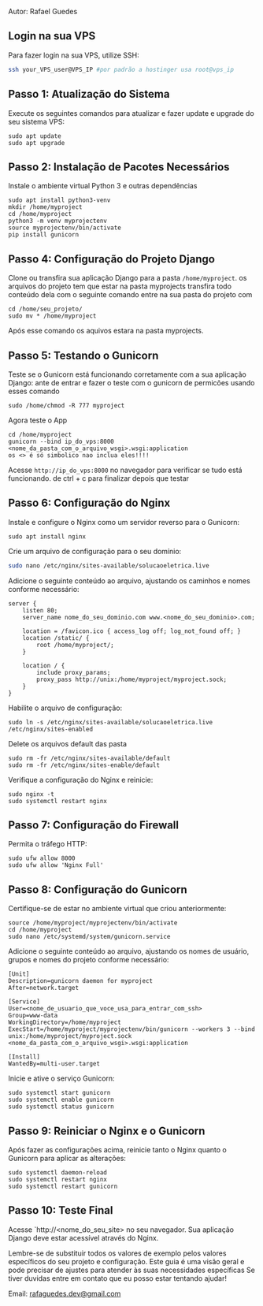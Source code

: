 Autor: Rafael Guedes
## Login na sua VPS

Para fazer login na sua VPS, utilize SSH:

```bash
ssh your_VPS_user@VPS_IP #por padrão a hostinger usa root@vps_ip
```
## Passo 1: Atualização do Sistema

Execute os seguintes comandos para atualizar e fazer update e upgrade do seu sistema VPS:
```
sudo apt update
sudo apt upgrade
```
## Passo 2: Instalação de Pacotes Necessários

Instale o ambiente virtual Python 3 e outras dependências
```
sudo apt install python3-venv
mkdir /home/myproject
cd /home/myproject
python3 -m venv myprojectenv
source myprojectenv/bin/activate
pip install gunicorn
```
## Passo 4: Configuração do Projeto Django

Clone ou transfira sua aplicação Django para a pasta `/home/myproject`.
os arquivos do projeto tem que estar na pasta myprojects transfira todo conteúdo
dela com o seguinte comando entre na sua pasta do projeto com 
```
cd /home/seu_projeto/
sudo mv * /home/myproject 
```

Após esse comando os aquivos estara na pasta myprojects.
## Passo 5: Testando o Gunicorn

Teste se o Gunicorn está funcionando corretamente com a sua aplicação Django:
ante de entrar e fazer o teste com o gunicorn de permicões usando esses comando 

```
sudo /home/chmod -R 777 myproject
```
Agora teste o App
```
cd /home/myproject
gunicorn --bind ip_do_vps:8000 <nome_da_pasta_com_o_arquivo_wsgi>.wsgi:application
os <> é só simbolico nao inclua eles!!!!
```

Acesse `http://ip_do_vps:8000` no navegador para verificar se tudo está funcionando.
de ctrl + c para finalizar depois que testar

## Passo 6: Configuração do Nginx

Instale e configure o Nginx como um servidor reverso para o Gunicorn:
```
sudo apt install nginx
```

Crie um arquivo de configuração para o seu domínio:
```bash
sudo nano /etc/nginx/sites-available/solucaoeletrica.live
```

Adicione o seguinte conteúdo ao arquivo, ajustando os caminhos e nomes conforme necessário:

```
server {
    listen 80;
    server_name nome_do_seu_dominio.com www.<nome_do_seu_dominio>.com;

    location = /favicon.ico { access_log off; log_not_found off; }
    location /static/ {
        root /home/myproject/;
    }

    location / {
        include proxy_params;
        proxy_pass http://unix:/home/myproject/myproject.sock;
    }
}
```

Habilite o arquivo de configuração:
```
sudo ln -s /etc/nginx/sites-available/solucaoeletrica.live /etc/nginx/sites-enabled
```

Delete os arquivos default das pasta 
```
sudo rm -fr /etc/nginx/sites-available/default
sudo rm -fr /etc/nginx/sites-enable/default
```

Verifique a configuração do Nginx e reinicie:
```
sudo nginx -t
sudo systemctl restart nginx
```
## Passo 7: Configuração do Firewall

Permita o tráfego HTTP:
```
sudo ufw allow 8000
sudo ufw allow 'Nginx Full'
```
## Passo 8: Configuração do Gunicorn

Certifique-se de estar no ambiente virtual que criou anteriormente:

```
source /home/myproject/myprojectenv/bin/activate
cd /home/myproject
sudo nano /etc/systemd/system/gunicorn.service
```

Adicione o seguinte conteúdo ao arquivo, ajustando os nomes de usuário, grupos e nomes do projeto conforme necessário:

```
[Unit]
Description=gunicorn daemon for myproject
After=network.target

[Service]
User=<nome_de_usuario_que_voce_usa_para_entrar_com_ssh>
Group=www-data
WorkingDirectory=/home/myproject
ExecStart=/home/myproject/myprojectenv/bin/gunicorn --workers 3 --bind unix:/home/myproject/myproject.sock <nome_da_pasta_com_o_arquivo_wsgi>.wsgi:application

[Install]
WantedBy=multi-user.target

```

Inicie e ative o serviço Gunicorn:

```
sudo systemctl start gunicorn
sudo systemctl enable gunicorn
sudo systemctl status gunicorn
```

## Passo 9: Reiniciar o Nginx e o Gunicorn

Após fazer as configurações acima, reinicie tanto o Nginx quanto o Gunicorn para aplicar as alterações:

```
sudo systemctl daemon-reload
sudo systemctl restart nginx
sudo systemctl restart gunicorn
```
## Passo 10: Teste Final

Acesse `http://<nome_do_seu_site> no seu navegador. Sua aplicação Django deve estar acessível através do Nginx.

Lembre-se de substituir todos os valores de exemplo pelos valores específicos do seu projeto e configuração. Este guia é uma visão geral e pode precisar de ajustes para atender às suas necessidades específicas
Se tiver duvidas entre em contato que eu posso estar tentando ajudar!

Email: rafaguedes.dev@gmail.com
